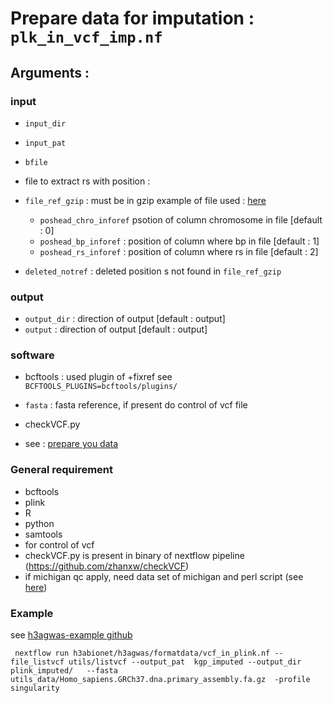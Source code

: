 # Prepare data for imputation : `plk_in_vcf_imp.nf`

## Arguments :
### input 
* `input_dir`
* `input_pat`
* `bfile`
* file to extract rs with position :
 * `file_ref_gzip` : must be in gzip example of file used : [here](ftp://ftp.ncbi.nlm.nih.gov/snp/organisms/human_9606_b151_GRCh37p13/VCF/All_20180423.vcf.gz)
    * `poshead_chro_inforef` psotion of column chromosome in file  [default : 0]
    * `poshead_bp_inforef` : position of column where bp in file [default : 1]
    * `poshead_rs_inforef` : position of column where rs in file  [default : 2]

* `deleted_notref` : deleted position s not found in `file_ref_gzip`

### output 
* `output_dir` : direction of output [default : output]
* `output` : direction of output [default : output]

### software
* bcftools : used plugin of +fixref see `BCFTOOLS_PLUGINS=bcftools/plugins/`
* `fasta` : fasta reference, if present do control of vcf file 


* checkVCF.py
 * see : [prepare you data](https://imputationserver.readthedocs.io/en/latest/prepare-your-data/)

### General requirement 
* bcftools
* plink
* R
* python
* samtools
* for control of vcf
 * checkVCF.py is present in binary of nextflow pipeline (https://github.com/zhanxw/checkVCF)
 * if michigan qc apply, need data set of michigan and perl script (see [here](https://imputationserver.readthedocs.io/en/latest/prepare-your-data/))

### Example 

see [h3agwas-example github](https://github.com/h3abionet/h3agwas-examples)
```
 nextflow run h3abionet/h3agwas/formatdata/vcf_in_plink.nf --file_listvcf utils/listvcf --output_pat  kgp_imputed --output_dir plink_imputed/   --fasta utils_data/Homo_sapiens.GRCh37.dna.primary_assembly.fa.gz  -profile singularity
```

